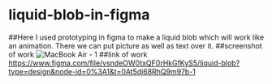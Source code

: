 # liquid-blob-in-figma
##Here I used prototyping in figma to make a liquid blob which will work like an animation. There we can put picture as well as text over it.
##screenshot of work
![MacBook Air - 1](https://github.com/ShibaniBasa/liquid-blob-in-figma/assets/130703443/02295ead-3733-4318-9f23-b849431f282d)
##link of work
https://www.figma.com/file/vsndeOW0txQF0rHkGfKyS5/liquid-blob?type=design&node-id=0%3A1&t=0At5dj68RhQ9m97b-1


